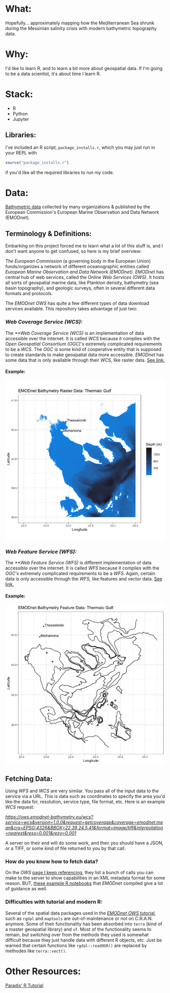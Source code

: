 # What:
Hopefully... approximately mapping how the Mediterranean Sea shrunk during the Messinian salinity crisis with modern bathymetric topography data.
# Why:
I'd like to learn R, and to learn a bit more about geospatial data.  If I'm going to be a data scientist, it's about time I learn R.
# Stack: 
- R
- Python
- Jupyter
## Libraries:
I've included an R script, `package_installs.r`, which you may just run in your REPL with
```R
source("package_installs.r")
```
if you'd like all the required libraries to run my code.
# Data:
[Bathymetric data](https://emodnet.ec.europa.eu/en/emodnet-web-service-documentation#data-download-services) collected by many organizations & published by the European Commission's European Marine Observation and Data Network (EMODnet).
## Terminology & Definitions:
Embarking on this project forced me to learn what a lot of this stuff is, and I don't want anyone to get confused, so here is my brief overview:

_The European Commission_ (a governing body in the European Union) funds/organizes a network of different oceanographic entities called _European Marine Observation and Data Network (EMODnet)_.  _EMODnet_ has central hub of web services, called the _Online Web Services (OWS)_. It hosts all sorts of geospatial marine data, like Plankton density, bathymetry (sea basin topography), and geologic surveys, often in several different data formats and protocols.  

The _EMODnet_ _OWS_ has quite a few different types of data download services available.  This repository takes advantage of just two:
### _Web Coverage Service (WCS):_
The _**Web Coverage Service (WCS)_ is an implementation of data accessible over the internet.  It is called _WCS_ because it complies with the _Open Geospatial Consortium (OGC)'s_ extremely complicated requirements to be a _WCS._  The _OGC_ is some kind of cooperative entity that is supposed to create standards to make geospatial data more accessible.  _EMODnet_ has some data that is only available through their _WCS,_ like raster data. [See link.](https://emodnet.ec.europa.eu/en/emodnet-web-service-documentation#data-download-services)
#### Example:
![Example of figure made with WCS data](assets/wcs_out.png)
### _Web Feature Service (WFS):_
The _**Web Feature Service (WFS)_ is different implementation of data accessible over the internet.  It is called _WFS_ because it complies with the _OGC's_ extremely complicated requirements to be a _WFS._  Again, certain data is only accessible through the _WFS,_ like features and vector data. [See link.](https://emodnet.ec.europa.eu/en/emodnet-web-service-documentation#data-download-services)
#### Example:
![Example of figure made with WFS data](assets/wfs_out.png)
## Fetching Data:
Using _WFS_ and _WCS_ are very similar.  You pass all of the input data to the service via a URL.  This is data such as coordinates to specify the area you'd like the data for, resolution, service type, file format, etc.  Here is an example _WCS_ request:

_https://ows.emodnet-bathymetry.eu/wcs?service=wcs&version=1.0.0&request=getcoverage&coverage=emodnet:mean&crs=EPSG:4326&BBOX=22,39,24.5,41&format=image/tiff&interpolation=nearest&resx=0.001&resy=0.001_

A server on their end will do some work, and then you should have a JSON, or a TIFF, or some kind of file returned to you by that call.
### How do you know how to fetch data?
On the _OWS_ [page I keep referencing](https://emodnet.ec.europa.eu/en/emodnet-web-service-documentation#data-download-services), they list a bunch of calls you can make to the server to show capabilities in an XML metadata format for some reason.  BUT, [these example R notebooks](https://github.com/EMODnet/Web-Service-Documentation/tree/main) that _EMODnet_ compiled give a lot of guidance as well.

### Difficulties with tutorial and modern R:
Several of the spatial data packages used in the [_EMODnet_ _OWS_ tutorial](https://github.com/EMODnet/Web-Service-Documentation/tree/main/R-tutorial), such as `rgdal` and `maptools` are out-of-maintenance or not on C.R.A.N. anymore.  Some of their functionality has been absorbed into `terra` (kind of a master geospatial library) and `sf`.  Most of the functionality seems to remain, but switching over from the methods they used is somewhat difficult because they just handle data with different R objects, etc.  Just be warned that certain functions like `rgdal::readOGR()` are replaced by methodes like `terra::vect()`.

# Other Resources:
[Paradis' R Tutorial](https://cran.r-project.org/doc/contrib/Paradis-rdebuts_en.pdf)

